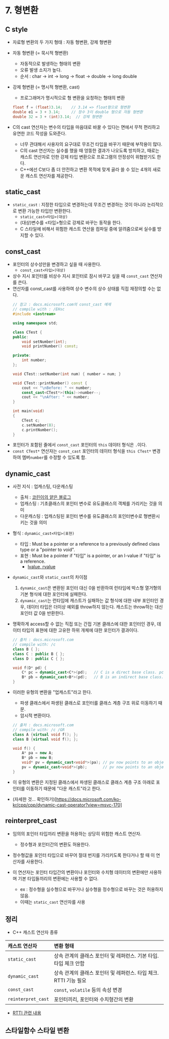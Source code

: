 # 7. 형변환

## C style
- 자료형 변환의 두 가지 형태 : 자동 형변환, 강제 형변환
- 자동 형변환 (= 묵시적 형변환)
  - 자동적으로 발생하는 형태의 변환
  - 오류 발생 소지가 높다.
  - 순서 : char -> int -> long -> float -> double -> long double

- 강제 형변환 (= 명시적 형변환, cast)
  - 프로그래머가 명시적으로 형 변환을 요청하는 형태의 변환
  ```Cpp
  float f = (float)3.14;    // 3.14 => float형으로 형변환
  double e1 = 3 + 3.14;     // 정수 3이 double 형으로 자동 형변환
  double 32 = 3 + (int)3.14;  // 강제 형변환
  ```

- C의 cast 연산자는 변수의 타입을 마음대로 바꿀 수 있다는 면에서 무척 편리하고 유연한 코드 작성을 도와준다.
  - 너무 관대해서 사용자의 요구대로 무조건 타입을 바꾸기 때문에 부작용이 많다.
  - C의 cast 연산자는 실수를 했을 때 엉뚱한 결과가 나오도록 방치하고, 때로는 캐스트 연산자로 인한 강제 타입 변환으로 프로그램의 안정성이 위협받기도 한다.
  - C++에선 C보다 좀 더 안전하고 변환 목적에 맞게 골라 쓸 수 있는 4개의 새로운 캐스트 연산자를 제공한다.
  
## static_cast
- ```static_cast``` : 지정한 타입으로 변경하는데 무조건 변경하는 것이 아니라 논리적으로 변환 가능한 타입만 변환한다.
  - ```static_cast<타입>(대상)```
  - (대상)변수를 <타입>형으로 강제로 바꾸는 동작을 한다.
  - C 스타일에 비해서 위험한 캐스트 연산을 컴파일 중에 알려줌으로써 실수를 방지할 수 있다.
  
## const_cast
- 포인터의 상수성만을 변경하고 싶을 때 사용한다.
  - ```const_cast<타입>(대상)```
- 상수 지시 포인터를 비상수 지시 포인터로 잠시 바꾸고 싶을 때 ```const_cast``` 연산자를 쓴다. 
- 연산자를 const_cast를 사용하여 상수 변수의 상수 상태를 직접 재정의할 수는 없다.
  ```C++
  // 참고 : docs.microsoft.com의 const_cast 예제
  // compile with : /EHsc
  #include <iostream>
  
  using namespace std;
  
  class CTest {
  public:
      void setNumber(int);
      void printNumber() const;
  
  private:
      int number;
  };
  
  void CTest::setNumber(int num) { number = num; }
  
  void CTest::printNumber() const {
      cout << "\nBefore: " << number;
      const_cast<CTest*>(this)->number--;
      cout << "\nAfter: " << number;
  }
  
  int main(void)
  {
      CTest c;
      c.setNumber(8);
      c.printNumber();
  }
  ```
- 포인터가 포함된 줄에서 ```const_cast``` 포인터의 ```this``` 데이터 형식은 ```.```이다.
- ```const CTest*``` 연산자는 ```const_cast``` 포인터의 데이터 형식을 ```this CTest*``` 변경하여 멤버```number```를 수정할 수 있도록 함.

## dynamic_cast
- 사전 지식 : 업캐스팅, 다운캐스팅
  - 출처 : [코린이의 얕은 블로그](https://sexycoder.tistory.com/15)
  - 업캐스팅 : 기초클래스의 포인터 변수로 유도클래스의 객체를 가리키는 것을 의미
  - 다운캐스팅 : 업캐스팅된 포인터 변수를 유도클래스의 포인터변수로 형변환시키는 것을 의미
- 형식 : ```dynamic_cast<타입>(표현)```
  - 타입 : Must be a pointer or a reference to a previously defined class type or a "pointer to void".
  - 표현 : Must be a pointer if "타입" is a pointer, or an l-value if "타입" is a reference.
    - [lvalue, rvalue](https://github.com/yeonseoksong/CS_study/blob/main/%ED%94%84%EB%A1%9C%EA%B7%B8%EB%9E%98%EB%B0%8D_%EC%96%B8%EC%96%B4/C/%EC%97%B0%EC%84%9D/Cpp/7_1_lvalue.md)

- ```dynamic_cast```와 ```static_cast```의 차이점
  1. ```dynamic_cast```은 변환된 포인터 대신 0을 반환하여 런타임에 박스형 열거형의 기본 형식에 대한 포인터에 실패한다.
  2. ```dynamic_cast```는 런타임에 캐스트가 실패하는 값 형식에 대한 내부 포인터인 경우, 데이터 타입은 더이상 예외를 throw하지 않는다. 캐스트는 throw하는 대신 포인터 값 0을 반환한다.
- 명확하게 access할 수 없는 직접 또는 간접 기본 클래스에 대한 포인터인 경우, 데이터 타입의 표현에 대한 고유한 하위 개체에 대한 포인터가 결과이다.

  ```C++
  // 출처 : docs.microsoft.com
  // compile with: /c
  class B { };
  class C : public B { };
  class D : public C { };
  
  void f(D* pd) {
      C* pc = dynamic_cast<C*>(pd);   // C is a direct base class. pc points to C subobject of pd
      B* pb = dynamic_cast<B*>(pd);   // B is an indirect base class. pb points to B subobject of pd
  }
  ```
- 이러한 유형의 변환을 "업캐스트"라고 한다.
  - 파생 클래스에서 파생된 클래스로 포인터를 클래스 계층 구조 위로 이동하기 때문.
  - 암시적 변환이다.

  ```C++
  // 출처 : docs.microsoft.com
  // compile with: /c /GR
  class A {virtual void f(); };
  class B {virtual void f(); };
  
  void f() {
      A* pa = new A;
      B* pb = new B;
      void* pv = dynamic_cast<void*>(pa); // pv now points to an object of type A
      pv = dynamic_cast<void*>(pb);       // pv now points to an object of type B
  }
  ```
- 이 유형의 변환은 지정된 클래스에서 파생된 클래스로 클래스 계층 구조 아래로 포인터를 이동하기 때문에 "다운 캐스트"라고 한다.
- (자세한 것... 확인하기)[https://docs.microsoft.com/ko-kr/cpp/cpp/dynamic-cast-operator?view=msvc-170]

## reinterpret_cast
- 임의의 포인터 타입끼리 변환을 허용하는 상당히 위험한 캐스트 연산자.
  - 정수형과 포인터간의 변환도 허용한다.
- 정수형값을 포인터 타입으로 바꾸어 절대 번지를 가리키도록 한다거나 할 때 이 연산자를 사용한다.

- 이 연산자는 포인터 타입간의 변환이나 포인터와 수치형 데이터의 변환에만 사용하며 기본 타입들끼리의 변환에는 사용할 수 없다.
  - ex : 정수형을 실수형으로 바꾸거나 실수형을 정수형으로 바꾸는 것은 허용하지 않음.
  - 이때는 ```static_cast``` 연산자를 사용

## 정리
- C++ 캐스트 연산자 종류

| **캐스트 연산자** | **변환 형태** |
|:---|:---|
|```static_cast```|상속 관계의 클래스 포인터 및 레퍼런스. 기본 타입. 타입 체크 안함|
|```dynamic_cast```|상속 관계의 클래스 포인터 및 레퍼런스. 타입 체크. RTTI 기능 필요|
|```const_cast```|```const```, ```volatile``` 등의 속성 변경|
|```reinterpret_cast```|포인터끼리, 포인터와 수치형간의 변환|

- [RTTI 관련 내용](https://github.com/yeonseoksong/CS_study/blob/main/%ED%94%84%EB%A1%9C%EA%B7%B8%EB%9E%98%EB%B0%8D_%EC%96%B8%EC%96%B4/C/%EC%97%B0%EC%84%9D/Cpp/10_%ED%83%80%EC%9E%85.md)
## 스타일함수 스타일 변환
